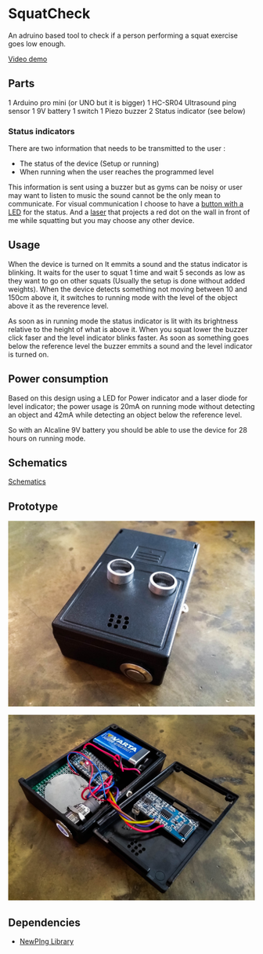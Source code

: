 SquatCheck
==========

An adruino based tool to check if a person performing a squat exercise goes low enough.

[Video demo](http://youtu.be/JeSIeYAF5Io)

## Parts
1 Arduino pro mini (or UNO but it is bigger)
1 HC-SR04 Ultrasound ping sensor
1 9V battery
1 switch
1 Piezo buzzer
2 Status indicator (see below)

### Status indicators
There are two information that needs to be transmitted to the user :

* The status of the device (Setup or running)
* When running when the user reaches the programmed level

This information is sent using a buzzer but as gyms can be noisy or user may want to listen to music the sound cannot be the only mean to communicate.
For visual communication I choose to have a [button with a LED](http://www.adafruit.com/blog/2011/10/13/new-product-waterproof-metal-pushbutton-with-blue-led-ring-16mm-blue-momentary/) for the status. And a [laser](http://www.adafruit.com/products/1054) that projects a red dot on the wall in front of me while squatting but you may choose any other device.

## Usage
When the device is turned on It emmits a sound and the status indicator is blinking. It waits for the user to squat 1 time and wait 5 seconds as low as they want to go on other squats (Usually the setup is done without added weights). When the device detects something not moving between 10 and 150cm above it, it switches to running mode with the level of the object above it as the reverence level.

As soon as in running mode the status indicator is lit with its brightness relative to the height of what is above it. When you squat lower the buzzer click faser and the level indicator blinks faster. As soon as something goes below the reference level the buzzer emmits a sound and the level indicator is turned on.

## Power consumption

Based on this design using a LED for Power indicator and a laser diode for level indicator; the power usage is 20mA on running mode without detecting an object and 42mA while detecting an object below the reference level.

So with an Alcaline 9V battery you should be able to use the device for 28 hours on running mode.

## Schematics
[Schematics](http://i.imgur.com/oKm0ZgJ.png)

## Prototype

![](https://raw.githubusercontent.com/alexisisaac/SquatCheck/master/img/20140602_135238-2.jpg)

![](https://raw.githubusercontent.com/alexisisaac/SquatCheck/master/img/20140602_135401-2.jpg)

## Dependencies

* [NewPIng Library](http://playground.arduino.cc/Code/NewPing)
